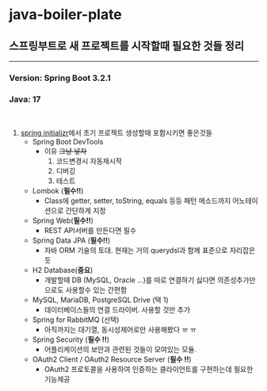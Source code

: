 # java-boiler-plate

## 스프링부트로 새 프로젝트를 시작할때 필요한 것들 정리

---

### Version: Spring Boot 3.2.1
### Java: 17
<br>

1. [spring initializr](https://start.spring.io/)에서 초기 프로젝트 생성할때 포함시키면 좋은것들
   * Spring Boot DevTools
     * 이유 ~~그냥 넣자~~
       1. 코드변경시 자동재시작
       2. 디버깅
       3. 테스트
   * Lombok (**필수!!**)
     * Class에 getter, setter, toString, equals 등등 패턴 메소드까지 어노테이션으로 간단하게 지정
   * Spring Web(**필수!!**)
     * REST API서버를 만든다면 필수
   * Spring Data JPA (**필수!!**)
     * 자바 ORM 기술의 토대. 현재는 거의 querydsl과 함께 표준으로 자리잡은듯
   * H2 Database(**중요**)
     * 개발할때 DB (MySQL, Oracle ...)를 따로 연결하기 싫다면 의존성추가만으로도 사용할수 있는 간편함
   * MySQL, MariaDB, PostgreSQL Drive (택 1)
     * 데이터베이스들의 연결 드라이버. 사용할 것만 추가
   * Spring for RabbitMQ (선택)
     * 아직까지는 대기열, 동시성제어로만 사용해봤다 ㅠ ㅠ
   * Spring Security (**필수 !!**)
     * 어플리케이션의 보안과 관련된 것들이 모여있는 모듈.
   * OAuth2 Client / OAuth2 Resource Server (**필수 !!**)
     * OAuth2 프로토콜을 사용하여 인증하는 클라이언트를 구현하는데 필요한 기능제공
     
